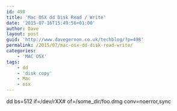 ```yaml
---
id: 498
title: 'Mac OSX dd Disk Read / Write'
date: '2015-07-16T15:49:56+01:00'
author: Dave
layout: post
guid: 'http://www.davegernon.co.uk/techblog/?p=498'
permalink: /2015/07/mac-osx-dd-disk-read-write/
categories:
    - 'MAC OSX'
tags:
    - dd
    - 'disk copy'
    - Mac
    - osx
---
```


dd bs=512 if=/dev/rXX# of=/some\_dir/foo.dmg conv=noerror,sync